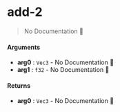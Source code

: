 # add\-2

> No Documentation 🚧

#### Arguments

- **arg0** : `Vec3` \- No Documentation 🚧
- **arg1** : `f32` \- No Documentation 🚧

#### Returns

- **arg0** : `Vec3` \- No Documentation 🚧